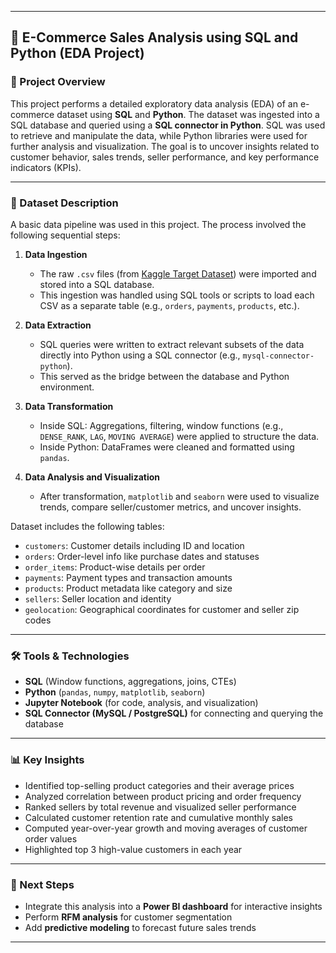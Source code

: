
---

## 🛒 E-Commerce Sales Analysis using SQL and Python (EDA Project)

### 📌 Project Overview

This project performs a detailed exploratory data analysis (EDA) of an e-commerce dataset using **SQL** and **Python**. The dataset was ingested into a SQL database and queried using a **SQL connector in Python**. SQL was used to retrieve and manipulate the data, while Python libraries were used for further analysis and visualization. The goal is to uncover insights related to customer behavior, sales trends, seller performance, and key performance indicators (KPIs).

---
### 📂 Dataset Description

A basic data pipeline was used in this project. The process involved the following sequential steps:

1. **Data Ingestion**

   * The raw `.csv` files (from [Kaggle Target Dataset](https://www.kaggle.com/datasets/devarajv88/target-dataset?select=products.csv)) were imported and stored into a SQL database.
   * This ingestion was handled using SQL tools or scripts to load each CSV as a separate table (e.g., `orders`, `payments`, `products`, etc.).

2. **Data Extraction**

   * SQL queries were written to extract relevant subsets of the data directly into Python using a SQL connector (e.g., `mysql-connector-python`).
   * This served as the bridge between the database and Python environment.

3. **Data Transformation**

   * Inside SQL: Aggregations, filtering, window functions (e.g., `DENSE_RANK`, `LAG`, `MOVING AVERAGE`) were applied to structure the data.
   * Inside Python: DataFrames were cleaned and formatted using `pandas`.

4. **Data Analysis and Visualization**

   * After transformation, `matplotlib` and `seaborn` were used to visualize trends, compare seller/customer metrics, and uncover insights.

Dataset includes the following tables:

* `customers`: Customer details including ID and location
* `orders`: Order-level info like purchase dates and statuses
* `order_items`: Product-wise details per order
* `payments`: Payment types and transaction amounts
* `products`: Product metadata like category and size
* `sellers`: Seller location and identity
* `geolocation`: Geographical coordinates for customer and seller zip codes

---

### 🛠️ Tools & Technologies

* **SQL** (Window functions, aggregations, joins, CTEs)
* **Python** (`pandas`, `numpy`, `matplotlib`, `seaborn`)
* **Jupyter Notebook** (for code, analysis, and visualization)
* **SQL Connector (MySQL / PostgreSQL)** for connecting and querying the database

---

### 📊 Key Insights

* Identified top-selling product categories and their average prices
* Analyzed correlation between product pricing and order frequency
* Ranked sellers by total revenue and visualized seller performance
* Calculated customer retention rate and cumulative monthly sales
* Computed year-over-year growth and moving averages of customer order values
* Highlighted top 3 high-value customers in each year

---

### 🚀 Next Steps

* Integrate this analysis into a **Power BI dashboard** for interactive insights
* Perform **RFM analysis** for customer segmentation
* Add **predictive modeling** to forecast future sales trends

---

